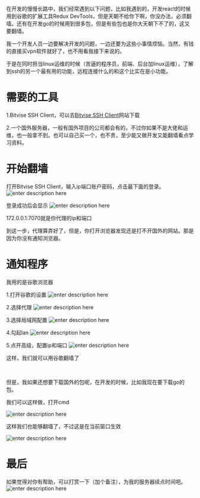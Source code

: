 ﻿在开发的慢慢长路中，我们经常遇到以下问题，比如我遇到的，开发react的时候用到谷歌的扩展工具Redux DevTools，但是天朝不给你下啊，你没办法，必须翻墙。还有在开发go的时候用到很多包，但是有些包也是你大天朝下不了的，这又要翻墙。

我一个开发人员一边要解决开发的问题，一边还要为这些小事情烦恼。当然，有钱的直接买vpn软件就好了，也不用看我接下来说的。

于是在同时担当linux运维的时候（苦逼的程序员，前端、后台加linux运维），了解到ssh的另一个最有用的功能，远程连接什么的和这个比实在是小功能。

# 需要的工具
1.Bitvise SSH Client，可以去[Bitvise SSH Client](https://bitvise-ssh-client.updatestar.com/)网站下载

2.一个国外服务器，一般有国外项目的公司都会有的，不过你如果不是大佬和运维，也一般拿不到。也可以自己买一个，也不贵，至少能又做开发又能翻墙看点学习资料。

# 开始翻墙
打开Bitvise SSH Client，输入ip端口账户密码，点击最下面的登录。
![enter description here](./img/1.png)  


登录成功后会显示
![enter description here](./img/2.png)  


172.0.0.1:7070就是你代理的ip和端口

到这一步，代理算弄好了，但是，你打开浏览器发现还是打不开国外的网站。那是因为你没有通知浏览器。

# 通知程序
我用的是谷歌浏览器

1.打开谷歌的设置
![enter description here](./img/3.png)  



2.选择代理
![enter description here](./img/4.png)  



3.选择局域网配置
![enter description here](./img/5.png)  



4.勾起lan
![enter description here](./img/6.png)  



5.点开高级，配置ip和端口
![enter description here](./img/7.png)  



这样，我们就可以用谷歌翻墙了

​

但是，我如果还想要下载国外的包呢，在开发的时候，比如我现在要下载go的包。

我们可以这样做，打开cmd

![enter description here](./img/8.png)  

这样我们也能够翻墙了，不过这是在当前窗口生效

![enter description here](./img/9.png)  

# 最后
如果觉得对你有帮助，可以打赏一下（加个备注），为我的服务器续点时间吧。  
![enter description here](./img/11.jpg)
